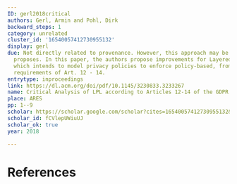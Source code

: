 ```yaml
---
ID: gerl2018critical
authors: Gerl, Armin and Pohl, Dirk
backward_steps: 1
category: unrelated
cluster_id: '16540057412730955132'
display: gerl
due: Not directly related to provenance. However, this approach may be useful to our
  proposes. In this paper, the authors propose improvements for Layered Privacy Language,
  which intends to model privacy policies to enforce policy-based, from identified
  requirements of Art. 12 - 14.
entrytype: inproceedings
link: https://dl.acm.org/doi/pdf/10.1145/3230833.3233267
name: Critical Analysis of LPL according to Articles 12-14 of the GDPR
place: ARES
pp: 1--9
scholar: https://scholar.google.com/scholar?cites=16540057412730955132&as_sdt=2005&sciodt=0,5&hl=en
scholar_id: fCVlepUWiuUJ
scholar_ok: true
year: 2018

---
```


# References

